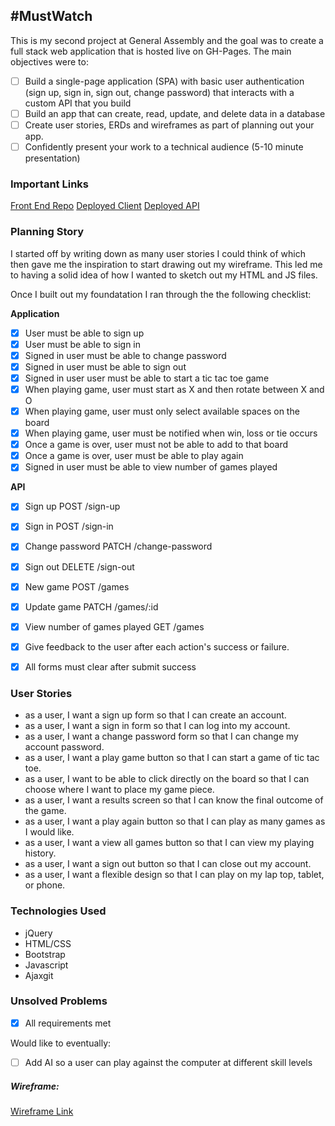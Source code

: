 ## #MustWatch
This is my second project at General Assembly and the goal was to create a full stack
web application that is hosted live on GH-Pages. The main objectives
were to:
- [ ] Build a single-page application (SPA) with basic user authentication
(sign up, sign in, sign out, change password) that interacts with a custom API that you build
- [ ] Build an app that can create, read, update, and delete data in a database
- [ ] Create user stories, ERDs and wireframes as part of planning out your app.
- [ ] Confidently present your work to a technical audience (5-10 minute presentation)

### Important Links
[Front End Repo](https://github.com/mjeder/must-watch-client)
[Deployed Client](mjeder.github.io/must-watch-client/)
[Deployed API](https://must-watch-api.herokuapp.com/)

### Planning Story
I started off by writing down as many user stories I could think of which then
gave me the inspiration to start drawing out my wireframe. This led me to having
a solid idea of how I wanted to sketch out my HTML and JS files.

Once I built out my foundatation I ran through the the following checklist:

**Application**
- [x] User must be able to sign up
- [x] User must be able to sign in
- [x] Signed in user must be able to change password
- [x] Signed in user must be able to sign out
- [x] Signed in user user must be able to start a tic tac toe game
- [x] When playing game, user must start as X and then rotate between X and O
- [x] When playing game, user must only select available spaces on the board
- [x] When playing game, user must be notified when win, loss or tie occurs
- [x] Once a game is over, user must not be able to add to that board
- [x] Once a game is over, user must be able to play again
- [x] Signed in user must be able to view number of games played

**API**
- [x] Sign up POST /sign-up
- [x] Sign in POST /sign-in
- [x] Change password PATCH /change-password
- [x] Sign out DELETE /sign-out
- [x] New game POST /games
- [x] Update game PATCH /games/:id
- [x] View number of games played GET /games
- [x] Give feedback to the user after each action's success or failure.
- [x] All forms must clear after submit success


### User Stories
- as a user, I want a sign up form so that I can create an account.
- as a user, I want a sign in form so that I can log into my account.
- as a user, I want a change password form so that I can change my account
password.
- as a user, I want a play game button so that I can start a game of tic tac
toe.
- as a user, I want to be able to click directly on the board so that I can
choose where I want to place my game piece.
- as a user, I want a results screen so that I can know the final outcome of
the game.
- as a user, I want a play again button so that I can play as many games as I
would like.
- as a user, I want a view all games button so that I can view my playing
history.
- as a user, I want a sign out button so that I can close out my account.
- as a user, I want a flexible design so that I can play on my lap top, tablet,
or phone.

### Technologies Used
- jQuery
- HTML/CSS
- Bootstrap
- Javascript
- Ajaxgit

### Unsolved Problems
- [x] All requirements met

Would like to eventually:
- [ ] Add AI so a user can play against the computer at different skill levels

##### Wireframe:
[Wireframe Link](https://wireframepro.mockflow.com/view/tictactoe-wireframe-eder#/page/56232057d2ca4ded9e253877b5304c5d)
